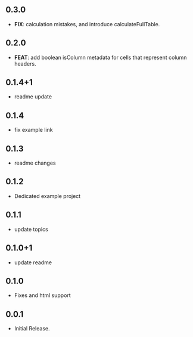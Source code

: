 ## 0.3.0

 - **FIX**: calculation mistakes, and introduce calculateFullTable.

## 0.2.0

 - **FEAT**: add boolean isColumn metadata for cells that represent column headers.

## 0.1.4+1

 - readme update

## 0.1.4

 - fix example link

## 0.1.3

 - readme changes

## 0.1.2

 - Dedicated example project

## 0.1.1

 - update topics

## 0.1.0+1

 - update readme

## 0.1.0

 - Fixes and html support

## 0.0.1

- Initial Release.

